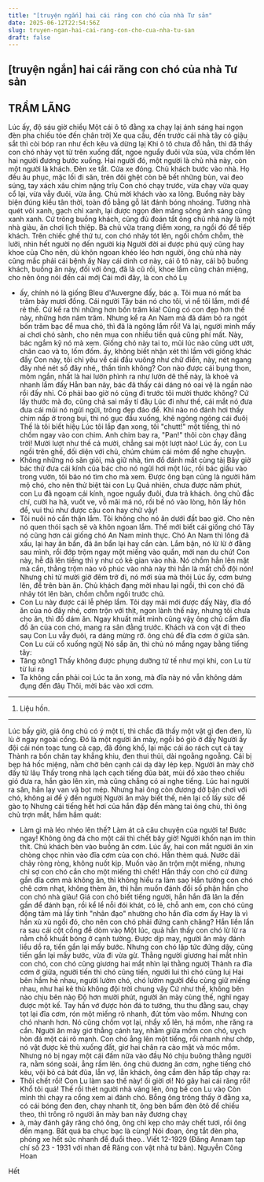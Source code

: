 ```yaml
---
title: "[truyện ngắn] hai cái răng con chó của nhà Tư sản"
date: 2025-06-12T22:54:56Z
slug: truyen-ngan-hai-cai-rang-con-cho-cua-nha-tu-san
draft: false
---
```


## [truyện ngắn] hai cái răng con chó của nhà Tư sản

## TRẦM LÃNG

Lúc ấy, độ sáu giờ chiềụ Một cái ô tô đằng xa chạy lạị ánh sáng hai ngọn đèn pha chiếu tóe đến chân trờị Xe qua cầu, đến trước cái nhà tây có giậu sắt thì còi bóp ran như ếch kêu và dừng lạị Khi ô tô chưa đỗ hẳn, thì đã thấy con chó nhảy vọt từ trên xuống đất, ngoe nguẩy đuôi vừa sủa, vừa chồm lên hai người đương bước xuống. Hai người đó, một người là chủ nhà này, còn một người là khách.
Đèn xe tắt. Cửa xe đóng. Chủ khách bước vào nhà. Họ đều âu phục, mặc lối đi săn, trên đôi ghệt còn bê bết những bùn, vai đeo súng, tay xách xâu chim nặng trĩụ Con chó chạy trước, vừa chạy vừa quay cổ lại, vừa vẫy đuôi, vừa ẳng.
Chủ mời khách vào xa lông. Buồng này bày biện đúng kiểu tân thời, toàn đồ bằng gỗ lát đánh bóng nhoáng. Tường nhà quét vôi xanh, gạch chỉ xanh, lại được ngọn đèn măng sông ánh sáng cũng xanh xanh. Cứ trông buồng khách, cũng đủ đoán tất ông chủ nhà này là một nhà giàu, ăn chơi lịch thiệp.
Bà chủ vừa trang điểm xong, ra ngồi đó để tiếp khách. Trên chiếc ghế thứ tư, con chó nhảy tót lên, ngồi chồm chỗm, thè lưỡi, nhìn hết người nọ đến người kiạ
Người đời ai được phú quý cũng hay khoe củạ Cho nên, dù khôn ngoan khéo léo hơn người, ông chủ nhà này cũng mắc phải cái bệnh ấỵ Nay cái dinh cơ này, cái ô tô này, cái bộ buồng khách, buồng ăn này, đối với ông, đã là cũ rồi, khoe lắm cũng chán miệng, cho nên ông nói đến cái mớị Cái mới đây, là con chó Lụ
- ấy, chính nó là giống Bleu d'Auvergne đấy, bác ạ. Tôi mua nó mất ba trăm bảy mươi đồng. Cái người Tây bán nó cho tôi, vì nể tôi lắm, mới để rẻ thế. Cứ kể ra thì những hơn bốn trăm kia! Cũng có con đẹp hơn thế này, những hơn năm trăm. Nhưng kể ra An Nam mà đã dám bỏ ra ngót bốn trăm bạc để mua chó, thì đã là ngông lắm rồi! Vả lại, người mình mấy ai chơi chó sành, cho nên mua con nhiều tiền quá cũng phí mất. Này, bác ngắm kỹ nó mà xem. Giống chó này tai to, mũi lúc nào cũng ướt ướt, chân cao và to, lốm đốm. ấy, không biết nhận xét thì lầm với giống khác đấỵ Con này, tôi chỉ yêu về cái đầu vuông như chữ điền, này, nét ngang đây nhé nét sổ đây nhé,, thần tình không? Con nào được cái bụng thon, mõm ngắn, nhất là hai lườn phình ra như lườn dê thế này, là khoẻ và nhanh lắm đấỵ Hẳn ban nãy, bác đã thấy cái dáng nó oai vệ là ngần nào rồi đấy nhỉ. Có phải bao giờ nó cũng đi trước tôi mười thước không? Cứ lấy thước mà đo, cũng chả sai mấy tí đâụ Lúc đi như thế, cái mắt nó đưa đưa cái mũi nó ngửi ngửi, trông đẹp đáo để. Khi nào nó đánh hơi thấy chim nấp ở trong bụi, thì nó gục đầu xuống, khẽ ngỏng ngỏng cái đuôị Thế là tôi biết hiệụ Lúc tôi lắp đạn xong, tôi "chutt!" một tiếng, thì nó chồm ngay vào con chim. Anh chim bay ra, "Pan!" thôi còn chạy đằng trời! Mười lượt như thế cả mười, chẳng sai một lượt nào!
Lúc ấy, con Lu ngồi trên ghế, đối diện với chủ, chúm chúm cái mõm để nghe chuyện.
- Không những nó săn giỏi, mà giữ nhà, tìm đồ đánh mất cùng tàị Bây giờ bác thử đưa cái kính của bác cho nó ngửi hơi một lúc, rồi bác giấu vào trong vườn, tôi bảo nó tìm cho mà xem.
Được ông bạn cũng là người hâm mộ chó, cho nên thử biệt tài con Lụ Quả nhiên, chưa được năm phút, con Lu đã ngoạm cái kính, ngoe nguẩy đuôi, đưa trả khách.
ông chủ đắc chí, cười ha hả, vuốt ve, vỗ mãi má nó, rồi bế nó vào lòng, hôn lấy hôn để, vui thú như được cậu con hay chữ vậy!
- Tôi nuôi nó cẩn thận lắm. Tôi không cho nó ăn dưới đất bao giờ. Cho nên nó quen thói sạch sẽ và khôn ngoan lắm. Thế mới biết cái giống chó Tây nó cũng hơn cái giống chó An Nam mình thực. Chó An Nam thì lông đã xấu, lại hay ăn bẩn, đã ăn bẩn lại hay cắn càn. Lắm bận, nó lừ lừ ở đằng sau mình, rồi đớp trộm ngay một miếng vào quần, mới nan du chứ! Con này, hễ đã lên tiếng thì y như có kẻ gian vào nhà. Nó chồm hẳn lên mặt mà cắn, thằng trộm nào vô phúc vào nhà này thì hẳn là mất chỗ đội nón! Nhưng chỉ từ mười giờ đêm trở đi, nó mới sủa mà thôị
Lúc ấy, cơm bưng lên, để trên bàn ăn. Chủ khách đang mời nhau lại ngồi, thì con chó đã nhảy tót lên bàn, chồm chỗm ngồi trước chủ.
- Con Lu này được cái lễ phép lắm. Tôi dạy mãi mới được đấỵ Này, đĩa đồ ăn của nó đây nhé, cơm trộn với thịt, ngon lành thế này, nhưng tôi chưa cho ăn, thì đố dám ăn. Ngay khuất mắt mình cũng vậỵ
ông chủ cầm đĩa đồ ăn của con chó, mang ra sân đằng trước. Khách và con vật đi theo saụ
Con Lu vẫy đuôi, ra dáng mừng rỡ. ông chủ để đĩa cơm ở giữa sân. Con Lu cúi cổ xuống ngửị Nó sắp ăn, thì chủ nó mắng ngay bằng tiếng tây:
- Tăng xông1
Thấy không được phụng dưỡng tử tế như mọi khi, con Lu từ từ lui rạ
- Ta không cần phải coị Lúc ta ăn xong, mà đĩa này nó vẫn không dám đụng đến đâụ Thôi, mời bác vào xơi cơm.
 
--------------------------------------------------------------------------------
1. Liệu hồn.
--------------------------------------------------------------------------------
 
Lúc bấy giờ, giá ông chủ có ý một tí, thì chắc đã thấy một vật gì đen đen, lù lù ở ngay ngoài cổng. Đó là một người ăn mày, ngồi bó giò ở đấỵ Người ấy đội cái nón toạc tung cả cạp, đã đóng khố, lại mặc cái áo rách cụt cả taỵ Thành ra bốn chân tay khẳng khiu, đen thui thủi, dài ngoằng ngoẵng. Cái bị bẹp há hốc miệng, nằm chờ bên cạnh cái dạ dày lép kẹp.
Người ăn mày chờ đấy từ lâụ Thấy trong nhà lạch cạch tiếng đũa bát, mùi đồ xào theo chiều gió đưa ra, hắn gào lên xin, mà cũng chẳng có ai nghe tiếng. Lúc hai người ra sân, hắn lạy van vã bọt mép. Nhưng hai ông còn đương dở bận chơi với chó, không ai để ý đến ngườị
Người ăn mày biết thế, nên lại cố lấy sức để gào tọ Nhưng cái tiếng hết hơi của hắn đập đến màng tai ông chủ, thì ông chủ trợn mắt, hầm hầm quát:
- Làm gì mà léo nhéo lên thế? Làm át cả câu chuyện của người ta! Bước ngay! Không ông đá cho một cái thì chết bây giờ!
Người khốn nạn im thin thít. Chủ khách bèn vào buồng ăn cơm.
Lúc ấy, hai con mắt người ăn xin chòng chọc nhìn vào đĩa cơm của con chó. Hắn thèm quá. Nước dãi chảy ròng ròng, không nuốt kịp. Muốn vào ăn trộm một miếng, nhưng chỉ sợ con chó cắn cho một miếng thì chết! Hắn thấy con chó cứ đứng gần đĩa cơm mà không ăn, thì không hiểu ra làm saọ Hắn tưởng con chó chê cơm nhạt, không thèm ăn, thì hắn muốn đánh đổi số phận hắn cho con chó nhà giàu!
Giá con chó biết tiếng người, hẳn hắn đã lân la đến gần để đánh bạn, rồi kể lể nỗi đói khát, có lẽ, chỗ anh em, con chó cũng động tâm mà lấy tình "nhân đạo" nhường cho hắn đĩa cơm ấỵ Hay là vì hắn xù xù ngồi đó, cho nên con chó phải đứng canh chăng? Hắn liền lẩn ra sau cái cột cổng để dòm vàọ Một lúc, quả hắn thấy con chó lừ lừ ra nằm chỗ khuất bóng ở cạnh tường.
Được dịp may, người ăn mày đánh liều dồ ra, tiến gần lại mấy bước. Nhưng con chó lập tức đứng dậy, cũng tiến gần lại mấy bước, vừa đi vừa gừ. Thằng người giương hai mắt nhìn con chó, con chó cũng giương hai mắt nhìn lại thằng ngườị Thành ra đĩa cơm ở giữa, người tiến thì chó cũng tiến, người lui thì chó cũng luị Hai bên hầm hè nhau, người lườm chó, chó lườm người đều cùng giữ miếng nhau, như hai kẻ thù không đội trời chung vậỵ
Cứ như thế, không bên nào chịu bên nàọ Độ hơn mười phút, người ăn mày cùng thế, nghĩ ngay được một kế. Tay hắn vớ được hòn đá to tướng, thu thu đằng sau, chạy tọt lại đĩa cơm, rón một miếng rõ nhanh, đút tỏm vào mồm.
Nhưng con chó nhanh hơn. Nó cũng chồm vọt lại, nhẩy xổ lên, há mồm, nhe răng ra cắn. Người ăn mày giơ thẳng cánh tay, nhằm giữa mồm con chó, uỵch hòn đá một cái rõ mạnh. Con chó ẳng lên một tiếng, rồi nhanh như chớp, nó vật được kẻ thù xuống đất, giơ hai chân ra cào mặt và móc mồm. Nhưng nó bị ngay một cái đấm nữa vào đầụ Nó chịu buông thằng người ra, nằm sóng soài, ẳng rầm lên.
ông chủ đương ăn cơm, nghe tiếng chó kêu, vội bỏ cả bát đũa, lẫn vợ, lẫn khách, ông cầm đèn hấp tấp chạy ra:
- Thôi chết rồi! Con Lu làm sao thế này! ối giời ơi! Nó gãy hai cái răng rồi! Khổ tôi quá!
Thế rồi thét người nhà váng lên, ông bế con Lu vàọ Còn mình thì chạy ra cổng xem ai đánh chó. Bỗng ông trông thấy ở đằng xa, có cái bóng đen đen, chạy nhanh tít, ông bèn bấm đèn ôtô để chiếu theo, thì trông rõ người ăn mày ban nãy đương chạỵ
- à, mày đánh gãy răng chó ông, ông chỉ kẹp cho mày chết tươi, rồi ông đền mạng. Bất quá ba chục bạc là cùng!
Nói đoạn, ông tắt đèn pha, phóng xe hết sức nhanh để đuổi theọ..
Viết 12-1929
(Đăng Annam tạp chí số 23 - 1931
với nhan đề Răng con vật nhà tư bản). Nguyễn Công Hoan
 
Hết